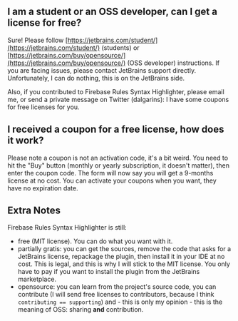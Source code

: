 ## I am a student or an OSS developer, can I get a license for free?

Sure! Please follow
[https://jetbrains.com/student/](https://jetbrains.com/student/) (students) or
[https://jetbrains.com/buy/opensource/](https://jetbrains.com/buy/opensource/)
(OSS developer) instructions. If you are facing issues, please contact JetBrains
support directly. Unfortunately, I can do nothing, this is on the JetBrains
side.

Also, if you contributed to Firebase Rules Syntax Highlighter, please email me,
or send a private message on Twitter (dalgarins): I have some coupons for free
licenses for you.

## I received a coupon for a free license, how does it work?

Please note a coupon is not an activation code, it's a bit weird. You need to
hit the "Buy" button (monthly or yearly subscription, it doesn't matter), then
enter the coupon code. The form will now say you will get a 9-months license at
no cost. You can activate your coupons when you want, they have no expiration
date.

## Extra Notes

Firebase Rules Syntax Highlighter is still:

- free (MIT license). You can do what you want with it.
- partially gratis: you can get the sources, remove the code that asks for a
  JetBrains license, repackage the plugin, then install it in your IDE at no
  cost. This is legal, and this is why I will stick to the MIT license. You only
  have to pay if you want to install the plugin from the JetBrains marketplace.
- opensource: you can learn from the project's source code, you can contribute
  (I will send free licenses to contributors, because I think
  `contributing == supporting`) and - this is only my opinion - this is the
  meaning of OSS: sharing **and** contribution.

